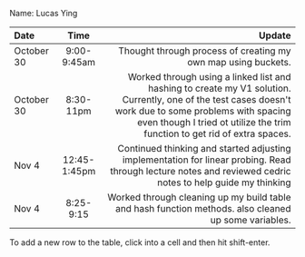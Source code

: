 Name: Lucas Ying

| Date       |     Time     |                                                                                                                                                                                                                                Update |
|:-----------|:------------:|--------------------------------------------------------------------------------------------------------------------------------------------------------------------------------------------------------------------------------------:|
| October 30 | 9:00-9:45am  |                                                                                                                                                                         Thought through process of creating my own map using buckets. |
| October 30 |  8:30-11pm   | Worked through using a linked list and hashing to create my V1 solution. Currently, one of the test cases doesn't work due to some problems with spacing even though I tried ot utilize the trim function to get rid of extra spaces. |
| Nov 4      | 12:45-1:45pm |                                                                            Continued thinking and started adjusting implementation for linear probing. Read through lecture notes and reviewed cedric notes to help guide my thinking |
| Nov 4      |  8:25-9:15   |                                                                                                                                  Worked through cleaning up my build table and hash function methods. also cleaned up some variables. |


To add a new row to the table, click into a cell and then hit shift-enter.